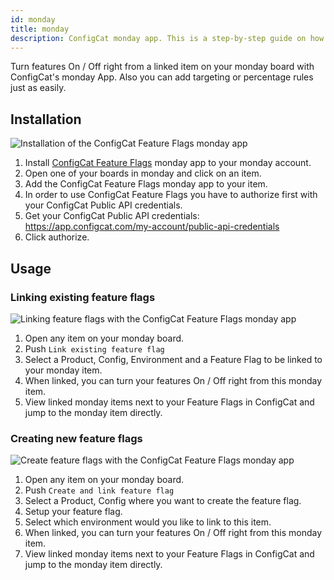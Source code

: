 ```yaml
---
id: monday
title: monday
description: ConfigCat monday app. This is a step-by-step guide on how to connect and manage feature flags from monday boards and items.
---
```


Turn features On / Off right from a linked item on your monday board with ConfigCat's monday App. Also you can add targeting or percentage rules just as easily.

## Installation
![Installation of the ConfigCat Feature Flags monday app](/assets/monday/monday_auth.gif)

1. Install <a href="https://auth.monday.com/oauth2/authorize?client_id=189dfd82625900f2e6d353da743b1812&response_type=install" target="_blank">ConfigCat Feature Flags</a> monday app to your monday account.
2. Open one of your boards in monday and click on an item.
3. Add the ConfigCat Feature Flags monday app to your item.
4. In order to use ConfigCat Feature Flags you have to authorize first with your ConfigCat Public API credentials.
5. Get your ConfigCat Public API credentials: https://app.configcat.com/my-account/public-api-credentials
6. Click authorize.

## Usage

### Linking existing feature flags
![Linking feature flags with the ConfigCat Feature Flags monday app](/assets/monday/monday_link.gif)

1. Open any item on your monday board.
2. Push `Link existing feature flag`
3. Select a Product, Config, Environment and a Feature Flag to be linked to your monday item.
4. When linked, you can turn your features On / Off right from this monday item.
5. View linked monday items next to your Feature Flags in ConfigCat and jump to the monday item directly.

### Creating new feature flags
![Create feature flags with the ConfigCat Feature Flags monday app](/assets/monday/monday_create.gif)

1. Open any item on your monday board.
2. Push `Create and link feature flag`
3. Select a Product, Config where you want to create the feature flag.
4. Setup your feature flag.
5. Select which environment would you like to link to this item.
6. When linked, you can turn your features On / Off right from this monday item.
7. View linked monday items next to your Feature Flags in ConfigCat and jump to the monday item directly.